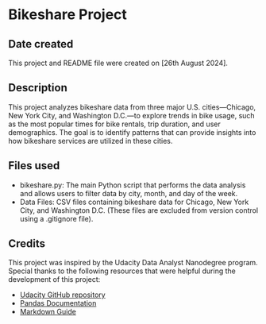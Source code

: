 # Bikeshare Project

## Date created

This project and README file were created on [26th August 2024].

## Description

This project analyzes bikeshare data from three major U.S. cities—Chicago, New York City, and Washington D.C.—to explore trends in bike usage, such as the most popular times for bike rentals, trip duration, and user demographics. The goal is to identify patterns that can provide insights into how bikeshare services are utilized in these cities.

## Files used

- bikeshare.py: The main Python script that performs the data analysis and allows users to filter data by city, month, and day of the week.
- Data Files: CSV files containing bikeshare data for Chicago, New York City, and Washington D.C. (These files are excluded from version control using a .gitignore file).

## Credits

This project was inspired by the Udacity Data Analyst Nanodegree program. Special thanks to the following resources that were helpful during the development of this project:

- [Udacity GitHub repository](https://github.com/udacity/pdsnd_github)
- [Pandas Documentation](https://pandas.pydata.org/docs/index.html)
- [Markdown Guide](https://www.markdownguide.org/getting-started/)
